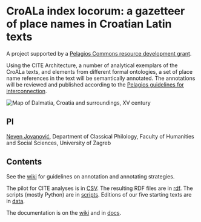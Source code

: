 # CroALa index locorum: a gazetteer of place names in Croatian Latin texts

A project supported by a [Pelagios Commons resource development grant](http://commons.pelagios.org/2016/07/announcing-the-pelagios-commons-resource-development-grant-recipients/).

Using the CITE Architecture, a number of analytical exemplars of the CroALa texts, and elements from different formal ontologies, a set of place name references in the text will be semantically annotated. The annotations will be reviewed and published according to the [Pelagios guidelines for interconnection](https://github.com/pelagios/pelagios-cookbook/wiki).

![Map of Dalmatia, Croatia and surroundings, XV century](img/dalmatia-mini.png)

## PI

[Neven Jovanović](orcid.org/0000-0002-9119-399X), Department of Classical Philology, Faculty of Humanities and Social Sciences, 
University of Zagreb

## Contents

See the [wiki](https://github.com/nevenjovanovic/croala-pelagios/wiki) for guidelines on annotation and annotating strategies.

The pilot for CITE analyses is in [CSV](csv/pilot). The resulting RDF files are in [rdf](rdf). The scripts (mostly Python) are in [scripts](scripts). Editions of our five starting texts are in [data](data).

The documentation is on the [wiki](https://github.com/nevenjovanovic/croala-pelagios/wiki) and in [docs](docs).
